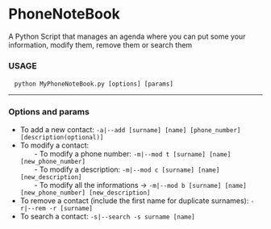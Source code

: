 # PhoneNoteBook
A Python Script that manages an agenda where you can put some your information, modify them, remove them or search them

### USAGE
&nbsp;&nbsp; ``` python MyPhoneNoteBook.py [options] [params] ```
<hr>

### Options and params

- To add a new contact: `-a|--add [surname] [name] [phone_number] [description(optional)]`
- To modify a contact: <br>
&nbsp;&nbsp;&nbsp;&nbsp;&nbsp;&nbsp; - To modify a phone number: `-m|--mod t [surname] [name] [new_phone_number]` <br>
&nbsp;&nbsp;&nbsp;&nbsp;&nbsp;&nbsp; - To modify a description: `-m|--mod c [surname] [name] [new_description]` <br>
&nbsp;&nbsp;&nbsp;&nbsp;&nbsp;&nbsp; - To modify all the informations -> `-m|--mod b [surname] [name] [new_phone_number] [new_description]`
- To remove a contact (include the first name for duplicate surnames): `-r|--rem -r [surname]`
- To search a contact: `-s|--search -s surname [name]`
